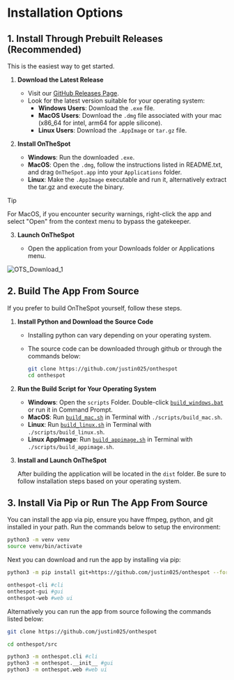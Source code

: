 # Installation Options

## 1. Install Through Prebuilt Releases (Recommended)

This is the easiest way to get started.

1. **Download the Latest Release**

   - Visit our [GitHub Releases Page](https://github.com/justin025/onthespot/releases).
   - Look for the latest version suitable for your operating system:
     - **Windows Users**: Download the `.exe` file.
     - **MacOS Users**: Download the `.dmg` file associated with your mac (x86_64 for intel, arm64 for apple silicone).
     - **Linux Users**: Download the `.AppImage` or `tar.gz` file.

2. **Install OnTheSpot**

   - **Windows**: Run the downloaded `.exe`.
   - **MacOS**: Open the `.dmg`, follow the instructions listed in README.txt, and drag `OnTheSpot.app` into your `Applications` folder.
   - **Linux**: Make the `.AppImage` executable and run it, alternatively extract the tar.gz and execute the binary.

> [!TIP]
> For MacOS, if you encounter security warnings, right-click the app and select "Open" from the context menu to bypass the gatekeeper.

3. **Launch OnTheSpot**

   - Open the application from your Downloads folder or Applications menu.

![OTS_Download_1](../assets/gifs/download.gif)

## 2. Build The App From Source

If you prefer to build OnTheSpot yourself, follow these steps.

1. **Install Python and Download the Source Code**

   - Installing python can vary depending on your operating system.
   - The source code can be downloaded through github or through the commands below:

     ```bash
     git clone https://github.com/justin025/onthespot
     cd onthespot
     ```

2. **Run the Build Script for Your Operating System**

   - **Windows**: Open the `scripts` Folder. Double-click [`build_windows.bat`](scripts/build_windows.bat) or run it in Command Prompt.
   - **MacOS**: Run [`build_mac.sh`](scripts/build_mac.sh) in Terminal with `./scripts/build_mac.sh`.
   - **Linux**: Run [`build_linux.sh`](scripts/build_linux.sh) in Terminal with `./scripts/build_linux.sh`.
   - **Linux AppImage**: Run [`build_appimage.sh`](scripts/build_appimage.sh) in Terminal with `./scripts/build_appimage.sh`.

3. **Install and Launch OnTheSpot**

   After building the application will be located in the `dist` folder. Be sure to follow installation steps based on your operating system.


## 3. Install Via Pip or Run The App From Source
You can install the app via pip, ensure you have ffmpeg, python, and git installed in your path. Run the commands below to setup the environment:
```bash
python3 -m venv venv
source venv/bin/activate
```
Next you can download and run the app by installing via pip:
```bash
python3 -m pip install git+https://github.com/justin025/onthespot --force

onthespot-cli #cli
onthespot-gui #gui
onthespot-web #web ui
```
Alternatively you can run the app from source following the commands listed below:
```bash
git clone https://github.com/justin025/onthespot

cd onthespot/src

python3 -m onthespot.cli #cli
python3 -m onthespot.__init__ #gui
python3 -m onthespot.web #web ui
```
